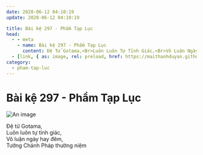 ```yaml
---
date: 2020-06-12 04:10:19
update: 2020-06-12 04:10:19

title: Bài kệ 297 - Phẩm Tạp Lục
head:
  - - meta
    - name: Bài kệ 297 - Phẩm Tạp Lục
      content: Ðệ Tử Gotama,<Br>Luôn Luôn Tự Tỉnh Giác,<Br>Vô Luận Ngày Hay Đêm,<Br>Tưởng Chánh Pháp Thường Niệm<Br>
  - [link, { as: image, rel: preload, href: https://maithanhduyan.github.io/kinh-phap-cu/img/pham-tap-luc/pham-tap-luc-297.jpg }]
category:
  - pham-tap-luc
---
```


# Bài kệ 297 - Phẩm Tạp Lục

![An image](/img/pham-tap-luc/pham-tap-luc-297.jpg)

Ðệ tử Gotama,<br>Luôn luôn tự tỉnh giác,<br>Vô luận ngày hay đêm,<br>Tưởng Chánh Pháp thường niệm<br>
